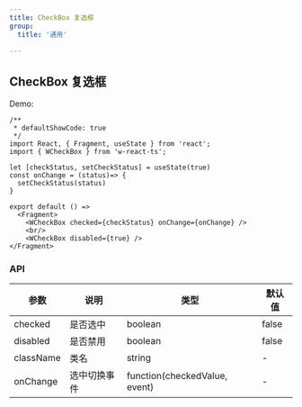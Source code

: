 ```yaml
---
title: CheckBox 复选框
group: 
  title: '通用'
  
---
```


## CheckBox 复选框

Demo:

```tsx
/**
 * defaultShowCode: true
 */
import React, { Fragment, useState } from 'react';
import { WCheckBox } from 'w-react-ts';

let [checkStatus, setCheckStatus] = useState(true)
const onChange = (status)=> {
  setCheckStatus(status)
}

export default () =>
  <Fragment>
    <WCheckBox checked={checkStatus} onChange={onChange} />
    <br/>
    <WCheckBox disabled={true} />
</Fragment>
```

### API
|参数|说明|类型|默认值|
|--|--|--|--|
|checked|是否选中|boolean|false|
|disabled|是否禁用|boolean|false|
|className|类名|string|-|
|onChange|选中切换事件|function(checkedValue, event)|-|